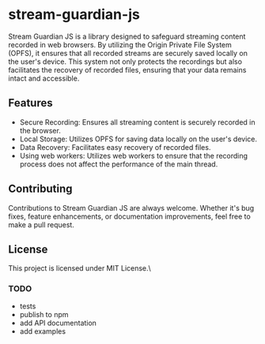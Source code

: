 # stream-guardian-js

Stream Guardian JS is a library designed to safeguard streaming content recorded in web browsers. By utilizing the Origin Private File System (OPFS), it ensures that all recorded streams are securely saved locally on the user's device. This system not only protects the recordings but also facilitates the recovery of recorded files, ensuring that your data remains intact and accessible.

## Features

- Secure Recording: Ensures all streaming content is securely recorded in the browser.
- Local Storage: Utilizes OPFS for saving data locally on the user's device.
- Data Recovery: Facilitates easy recovery of recorded files.
- Using web workers: Utilizes web workers to ensure that the recording process does not affect the performance of the main thread.

## Contributing

Contributions to Stream Guardian JS are always welcome. Whether it's bug fixes, feature enhancements, or documentation improvements, feel free to make a pull request.

## License

This project is licensed under MIT License.\

### TODO

- tests
- publish to npm
- add API documentation
- add examples
